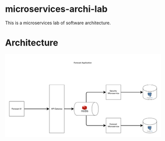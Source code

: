 # microservices-archi-lab
This is a microservices lab of software architecture.
# Architecture
<img src="./readme-assets/architecture.png" style="display: block; margin-left: auto; margin-right: auto:">